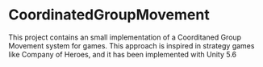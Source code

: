 # CoordinatedGroupMovement
This project contains an small implementation of a Coorditaned Group Movement system for games. This approach is inspired in strategy games like Company of Heroes, and it has been implemented with Unity 5.6
